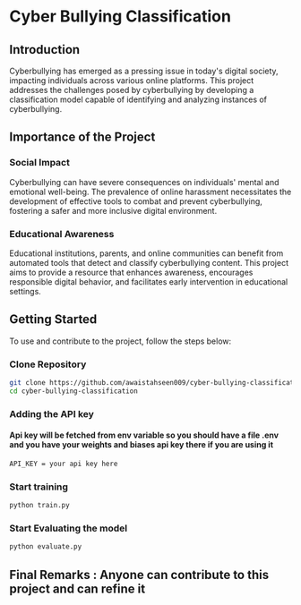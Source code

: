 # Cyber Bullying Classification

## Introduction

Cyberbullying has emerged as a pressing issue in today's digital society, impacting individuals across various online platforms. This project addresses the challenges posed by cyberbullying by developing a classification model capable of identifying and analyzing instances of cyberbullying.

## Importance of the Project

### Social Impact
Cyberbullying can have severe consequences on individuals' mental and emotional well-being. The prevalence of online harassment necessitates the development of effective tools to combat and prevent cyberbullying, fostering a safer and more inclusive digital environment.

### Educational Awareness
Educational institutions, parents, and online communities can benefit from automated tools that detect and classify cyberbullying content. This project aims to provide a resource that enhances awareness, encourages responsible digital behavior, and facilitates early intervention in educational settings.

## Getting Started

To use and contribute to the project, follow the steps below:

### Clone Repository
```bash
git clone https://github.com/awaistahseen009/cyber-bullying-classification.git
cd cyber-bullying-classification
```
### Adding the API key
#### Api key will be fetched from env variable so you should have a file .env and you have your weights and biases api key there if you are using it 
```bash
API_KEY = your api key here
```

### Start training
```bash
python train.py
```

### Start Evaluating the model
```bash
python evaluate.py
```
## Final Remarks : Anyone can contribute to this project and can refine it 
